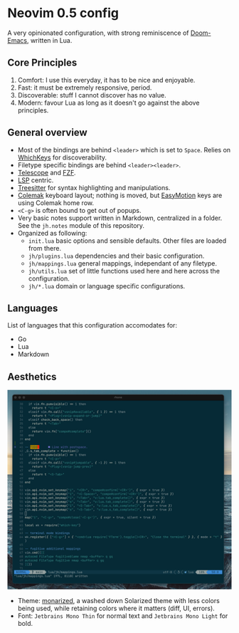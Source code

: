 # Neovim 0.5 config

A very opinionated configuration, with strong reminiscence of [Doom-Emacs](https://github.com/hlissner/doom-emacs), written in Lua.

## Core Principles

1. Comfort: I use this everyday, it has to be nice and enjoyable.
2. Fast: it must be extremely responsive, period.
3. Discoverable: stuff I cannot discover has no value.
4. Modern: favour Lua as long as it doesn't go against the above principles.

## General overview

- Most of the bindings are behind `<leader>` which is set to `Space`. Relies on [WhichKeys](https://github.com/folke/which-key.nvim) for discoverability.
- Filetype specific bindings are behind `<leader><leader>`.
- [Telescope](https://github.com/nvim-telescope/telescope.nvim) and [FZF](https://github.com/junegunn/fzf.vim).
- [LSP](https://microsoft.github.io/language-server-protocol/) centric.
- [Treesitter](https://github.com/tree-sitter/tree-sitter) for syntax highlighting and manipulations.
- [Colemak](https://colemak.com) keyboard layout; nothing is moved, but [EasyMotion](https://github.com/easymotion/vim-easymotion) keys are using Colemak home row.
- `<C-g>` is often bound to get out of popups.
- Very basic notes support written in Markdown, centralized in a folder. See the `jh.notes` module of this repository.
- Organized as following:
  - `init.lua` basic options and sensible defaults. Other files are loaded from there.
  - `jh/plugins.lua` dependencies and their basic configuration.
  - `jh/mappings.lua` general mappings, independant of any filetype.
  - `jh/utils.lua` set of little functions used here and here across the configuration.
  - `jh/*.lua` domain or language specific configurations.

## Languages

List of languages that this configuration accomodates for:

- Go
- Lua
- Markdown 

## Aesthetics

![](./screenshot.jpg)

- Theme: [monarized](https://github.com/jhchabran/monarized), a washed down Solarized theme with less colors being used, while retaining colors where it matters (diff, UI, errors).
- Font: `Jetbrains Mono Thin` for normal text and `Jetbrains Mono Light` for bold.
